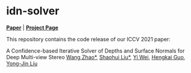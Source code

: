 # idn-solver
[**Paper**](https://openaccess.thecvf.com/content/ICCV2021/papers/Zhao_A_Confidence-Based_Iterative_Solver_of_Depths_and_Surface_Normals_for_ICCV_2021_paper.pdf) | [**Project Page**](http://b1ueber2y.me/projects/IDN-Solver//) <br>


This repository contains the code release of our ICCV 2021 paper:

A Confidence-based Iterative Solver of Depths and Surface Normals for Deep Multi-view Stereo
[Wang Zhao*](https://github.com/thuzhaowang), [Shaohui Liu*](http://b1ueber2y.me/), [Yi Wei](https://weiyithu.github.io/), [Hengkai Guo](https://github.com/guohengkai), [Yong-Jin Liu](https://cg.cs.tsinghua.edu.cn/people/~Yongjin/Yongjin.htm)
  

